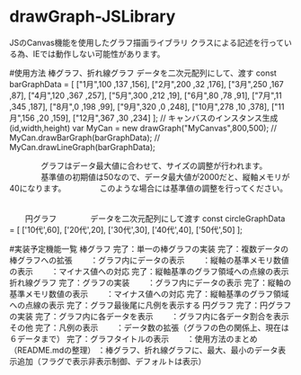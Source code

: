 # drawGraph-JSLibrary
JSのCanvas機能を使用したグラフ描画ライブラリ
クラスによる記述を行っている為、IEでは動作しない可能性があります。

#使用方法
    棒グラフ、折れ線グラフ
        データを二次元配列にして、渡す
            const barGraphData = [
                ["1月",100  ,137 ,156],
                ["2月",200  ,32  ,176],
                ["3月",250  ,167 ,87],
                ["4月",120  ,367 ,257],
                ["5月",300  ,212 ,19],
                ["6月",80   ,78  ,91],
                ["7月",11   ,345 ,187],
                ["8月",0    ,198 ,99],
                ["9月",320  ,0   ,248],
                ["10月",278 ,10  ,378],
                ["11月",156 ,20  ,159],
                ["12月",367 ,30  ,234]
            ];
            // キャンバスのインスタンス生成(id,width,height)
            var MyCan = new drawGraph("MyCanvas",800,500);
//            MyCan.drawBarGraph(barGraphData);
//            MyCan.drawLineGraph(barGraphData);

　　　　グラフはデータ最大値に合わせて、サイズの調整が行われます。
　　　　基準値の初期値は50なので、データ最大値が2000だと、縦軸メモリが40になります。
　　　　このような場合には基準値の調整を行ってください。
　　　　

　　円グラフ
　　　　データを二次元配列にして渡す
            const circleGraphData = [
                ['10代',60],
                ['20代',20],
                ['30代',30],
                ['40代',40],
                ['50代',50]
            ];


#実装予定機能一覧
    棒グラフ
        完了：単一の棒グラフの実装
        完了：複数データの棒グラフへの拡張
        　　：グラフ内にデータの表示
        　　：縦軸の基準メモリ数値の表示
        　　：マイナス値への対応
        完了：縦軸基準のグラフ領域への点線の表示
    折れ線グラフ
        完了：グラフの実装
        　　：グラフ内にデータの表示
        完了：縦軸の基準メモリ数値の表示
        　　：マイナス値への対応
        完了：縦軸基準のグラフ領域への点線の表示
        完了：グラフ最後尾に凡例を表示する
    円グラフ
        完了：円グラフの実装
        完了：グラフ内に各データを表示
        　　：グラフ内に各データ割合を表示
    その他
        完了：凡例の表示
        　　：データ数の拡張（グラフの色の関係上、現在は６データまで）
        完了：グラフタイトルの表示
        　　：使用方法のまとめ（README.mdの整理）
            ：棒グラフ、折れ線グラフに、最大、最小のデータ表示追加（フラグで表示非表示制御、デフォルトは表示）